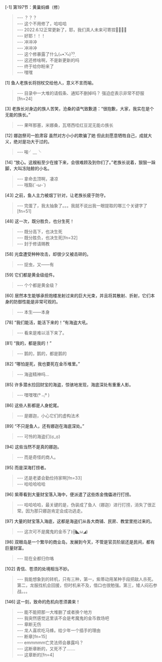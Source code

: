 
[-1] 第197节：黄巢蚂蜂（修）
>--- ？？？<br>
>--- 这个不用修了，哈哈哈<br>
>--- 2022.6.12正常更新了，耶，我们真人未来可寄捏🤗🤗🤗🤗<br>
>--- 好耶！！！<br>
>--- 冲冲冲<br>
>--- 冲冲冲<br>
>--- 这个修暴露了什么(๑•̌.•̑๑)ˀ̣ˀ̣<br>
>--- 这还修啥啊，不是新更新的吗<br>
>--- 终于给你盼来了<br>
>--- 嘿嘿<br>

[1] 鱼人老族长将拐杖交给他人，意义不言而喻。
>--- 目录中一大堆的请假条、通知不删掉吗？   强迫症表示非常不舒服[fn=24]<br>

[3] 老族长对身边的族人苦笑，沧桑的语气致歉道：“很抱歉，大家，我实在是个无能的族长。”
>--- 果咩那塞，米娜桑，瓦塔西哇红豆泥无能の族长<br>

[12] 娜迦祭司一脸肃容 虽然对方小小的欺骗了她 但此刻愿意牺牲自己，成就大义，绝对是功大于过的。
>--- 唉╯﹏╰<br>

[14] “放心。这艘船至少在接下来，会很难顾及到你们了。”老族长说着，狠狠一跺脚，大叫冻陆鲸的小名。
>--- 拿命去顶啊，凄凉<br>
>--- 哦豁(´-ω-`)<br>

[43] 之前，鱼人主力被烟丁针对，让老族长疲于防守。
>--- 完蛋了，我太抽象了。。。我就不说出我一眼提取的哪三个关键字了[fn=51]<br>

[48] 这一次，既分胜负，也分生死！
>--- 既分高下，也决生死<br>
>--- 既分胜负，也决生死[fn=32]<br>
>--- 封于修请赐教<br>

[58] 光盘遭受种种攻击，却很少又被击碎的。
>--- 捉虫，又——有<br>

[59] 它们都是黄金级组件。
>--- 个个都是黄金级？<br>

[60] 居然本生能够承担炮楼发射过来的巨大光束，并且将其散射、折射，它们本身的防御性能是非常可观的。
>--- 本生——本身<br>

[78] “我们能活，能活下来的！”有海盗大吼。
>--- 看来是难以活下来了。<br>

[81] “我的，都是我的！”
>--- 鹅的，鹅的，都是鹅的<br>

[82] “哪怕是死，我也要死在金币堆里。”
>--- 海盗精神吗...<br>

[85] 许多潜水捡回财宝的海盗，惊骇地发现，海底深处有重重人影。
>--- 嘿嘿嘿(º﹃º )<br>

[86] 这些人影都是人身蛇尾。
>--- 是娜迦，小心它们的虚构法术<br>

[89] “不只是鱼人，还有娜迦在海底深处。”
>--- 可怜的海盗们(ಥ_ಥ)<br>

[94] 这些当然不是真的娜迦。
>--- 而是奇怪的商人。<br>

[95] 而是深海打捞者。
>--- 还是老婆会勤俭持家啊[fn=33]<br>
>--- 哈哈哈哈哈<br>

[96] 紫蒂看到大量财宝落入海中，便派遣了这些炼金傀儡进行打捞。
>--- 哈哈哈哈，最关键的是，伪装成了鱼人（娜迦）进行打捞，消失了很正常。因为那只娜迦肯定会成功逃走。<br>

[97] 大量的财宝落入海底，这都是海盗们从各大商铺、民房、教堂里抢过来的。
>--- 这次可不是魔鬼的金币了(╬◣ω◢)<br>

[98] 双眼岛是一个繁华的商业岛，发展到今天，不管是官员阶层还是民间，都有巨量财富。
>--- 现在全都归你咯<br>

[102] 青信、苍须的处境相当不妙。
>--- 我能想象到的转机，只有三种，第一，紫蒂动用某种手段把敌人杀死。第二，龙服找机会回援，但时机来不及，借口也很勉强。第三，矮人闷石参战。。。<br>

[146] 这一刻，致命的危机向苍须袭来！
>--- 能不能把那一大堆删了或者换个地方<br>
>--- 我突然感觉这里该不会是考魔鬼的金币救场吧<br>
>--- 章断无伤<br>
>--- 龙人喜欢吃马蜂。给少年一个插手的理由<br>
>--- 断章[fn=15]<br>
>--- emmmmm亡灵法师会暴露吗？<br>
>--- 这断章断的，又死不了.......<br>
>--- 这章断的[fn=4]<br>
